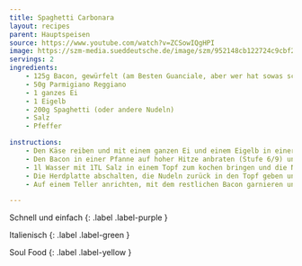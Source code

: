 ```yaml
---
title: Spaghetti Carbonara
layout: recipes
parent: Hauptspeisen
source: https://www.youtube.com/watch?v=ZCSowIQgHPI
image: https://szm-media.sueddeutsche.de/image/szm/952148cb122724c9cbf2ac22653e2c47/t103l0w997h560/1280/image.jpeg
servings: 2
ingredients:
    - 125g Bacon, gewürfelt (am Besten Guanciale, aber wer hat sowas schon zuhause ¯\_(ツ)_/¯)
    - 50g Parmigiano Reggiano
    - 1 ganzes Ei
    - 1 Eigelb
    - 200g Spaghetti (oder andere Nudeln)
    - Salz
    - Pfeffer

instructions:
    - Den Käse reiben und mit einem ganzen Ei und einem Eigelb in einer Schüssel vermischen.
    - Den Bacon in einer Pfanne auf hoher Hitze anbraten (Stufe 6/9) und herausnehmen, wenn er knusprig ist. Währenddessen mit dem Rezept fortfahren.
    - 1l Wasser mit 1TL Salz in einem Topf zum kochen bringen und die Nudeln dazu geben. Die Nudeln 2 Min kürzer als auf der Verpackung angegeben kochen und abgießen, vorher ~150ml von dem Pastawasser abschöpfen (wichtig!).
    - Die Herdplatte abschalten, die Nudeln zurück in den Topf geben und wieder auf die (noch heiße) Herdplatte stellen. Dann das abgeschöpfte Pastawasser, den Großteil vom Bacon und die Käse-/Ei-Mischung dazu geben. Sofort alles umrühren und weitermachen, bis die Soße cremig geworden und die Pasta fertig gekocht ist (ca. 2 Min).
    - Auf einem Teller anrichten, mit dem restlichen Bacon garnieren und mit schwarzem Pfeffer würzen. Fertig!

---
```

Schnell und einfach
{: .label .label-purple }

Italienisch
{: .label .label-green }

Soul Food
{: .label .label-yellow }
